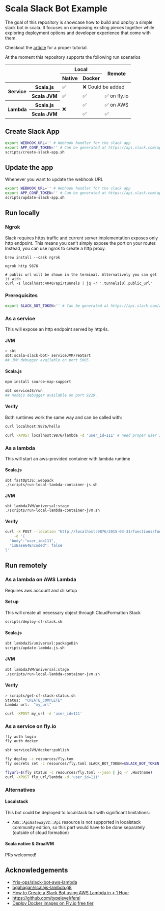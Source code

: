 # Scala Slack Bot Example

The goal of this repository is showcase how to build and _deploy_ a simple slack bot in scala.
It focuses on composing existing pieces together while exploring deployment options and developer experience that come
with them.

Checkout the [article](https://medium.com/@w.pitula/slack-bot-in-scala-and-12-ways-to-run-it-8b5f2d9f3524) for a proper tutorial.

At the moment this repository supports the following run scenarios

<table>
    <thead>
        <tr>
            <th rowspan="2" colspan="2"></th>
            <th colspan="2">Local</th>
            <th rowspan="2">Remote</th>
        </tr>
        <tr>
            <th>Native</th>
            <th>Docker</th>
        </tr>
    </thead>
    <tbody>
        <tr>
            <th rowspan="2">Service</th>
            <th>Scala.js</th>
            <td>✅</td>
            <td colspan="2">❌ Could be added</td>
        </tr>
        <tr>
            <th>Scala JVM</th>
            <td>✅</td>
            <td>✅</td>
            <td>✅ on fly.io</td>
        </tr>
        <tr>
            <th rowspan="2">Lambda</th>
            <th>Scala.js</th>
            <td rowspan="2">❌</td>
            <td>✅</td>
            <td>✅ on AWS</td>
        </tr>
        <tr>
            <th>Scala JVM</th>
            <td>✅</td>
            <td>✅</td>
        </tr>
    </tbody>
</table>

## Create Slack App

```bash
export WEBHOOK_URL='' # Webhook handler for the slack app
export APP_CONF_TOKEN='' # Can be generated at https://api.slack.com/apps
scripts/create-slack-app.sh
```

## Update the app
Whenever you want to update the webhook URL
```bash
export WEBHOOK_URL='' # Webhook handler for the slack app
export APP_CONF_TOKEN='' # Can be generated at https://api.slack.com/apps
scripts/update-slack-app.sh
```

## Run locally

### Ngrok

Slack requires https traffic and current server implementation exposes only http endpoint.
This means you can't simply expose the port on your router. Instead, you can use ngrok to create a http proxy.

```
brew install --cask ngrok

ngrok http 9876 

# public url will be shown in the terminal. Alternatively you can get it with
curl -s localhost:4040/api/tunnels | jq -r '.tunnels[0].public_url'
```

### Prerequisites

```bash
export SLACK_BOT_TOKEN='' # Can be generated at https://api.slack.com/apps/${APP_ID}/oauth 
```

### As a service
This will expose an http endpoint served by http4s.

#### JVM

```bash
> sbt 
sbt:scala-slack-bot> serviceJVM/reStart
## JVM debugger available on port 5005.
```

#### Scala.js

```bash
npm install source-map-support

sbt serviceJS/run
## nodejs debugger available on port 9229.
```

#### Verify
Both runtimes work the same way and can be called with:
```bash
curl localhost:9876/hello

curl -XPOST localhost:9876/lambda -d 'user_id=111' # need proper user id to work correctly
```

### As a lambda

This will start an aws-provided container with lambda runtime

#### Scala.js

```
sbt fastOptJS::webpack
./scripts/run-local-lambda-container-js.sh
```

#### JVM

```
sbt lambdaJVM/universal:stage
./scripts/run-local-lambda-container-jvm.sh
```

#### Verify

```bash
curl -X POST --location "http://localhost:9876/2015-03-31/functions/function/invocations" \
    -d '{
  "body":"user_id=111",
  "isBase64Encoded": false
}'
```

## Run remotely

### As a lambda on AWS Lambda

Requires aws account and cli setup

#### Set up

This will create all necessary object through CloudFormation Stack
```bash
scripts/deploy-cf-stack.sh
```

#### Scala.js

```bash
sbt lambdaJS/universal:packageBin
scripts/update-lambda-js.sh
```

#### JVM

```bash
sbt lambdaJVM/universal:stage
./scripts/run-local-lambda-container-jvm.sh
```

#### Verify

```bash
> scripts/get-cf-stack-status.sh
Status:  "CREATE_COMPLETE"
Lambda url:  "my_url"

curl -XPOST my_url -d 'user_id=111'
```


### As a service on fly.io

```bash
fly auth login
fly auth docker

sbt serviceJVM/docker:publish

fly deploy -c resources/fly.tom 
fly secrets set -c resources/fly.toml SLACK_BOT_TOKEN=$SLACK_BOT_TOKEN

flyurl=$(fly status -c resources/fly.toml --json | jq -r .Hostname)
curl -XPOST fly_url/lambda -d 'user_id=111'
```

### Alternatives

#### Localstack
This bot could be deployed to localstack but with significant limitations:

* `AWS::ApiGatewayV2::Api` resource is not supported in localstack community edition, so this part would have to be done
  separately (outside of cloud formation)

#### Scala native & GraalVM
PRs welcomed!

## Acknowledgements

- [Yris-ops/slack-bot-aws-lambda](https://github.com/Yris-ops/slack-bot-aws-lambda)
- [bgahagan/scalajs-lambda.g8](https://github.com/bgahagan/scalajs-lambda.g8)
- [How to Create a Slack Bot using AWS Lambda in < 1 Hour](https://medium.com/glasswall-engineering/how-to-create-a-slack-bot-using-aws-lambda-in-1-hour-1dbc1b6f021c)
- https://github.com/typelevel/feral
- [Deploy Docker images on Fly.io free tier](https://medium.com/geekculture/deploy-docker-images-on-fly-io-free-tier-afbfb1d390b1)